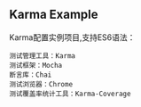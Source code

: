 ## Karma Example

Karma配置实例项目,支持ES6语法：

    测试管理工具：Karma
    测试框架：Mocha
    断言库：Chai
    测试浏览器：Chrome
    测试覆盖率统计工具：Karma-Coverage
